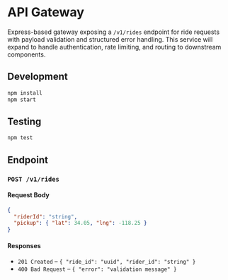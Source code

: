 # API Gateway

Express-based gateway exposing a `/v1/rides` endpoint for ride requests with payload validation and structured error handling. This service will expand to handle authentication, rate limiting, and routing to downstream components.

## Development

```bash
npm install
npm start
```

## Testing

```bash
npm test
```

## Endpoint

### `POST /v1/rides`

#### Request Body

```json
{
  "riderId": "string",
  "pickup": { "lat": 34.05, "lng": -118.25 }
}
```

#### Responses

- `201 Created` – `{ "ride_id": "uuid", "rider_id": "string" }`
- `400 Bad Request` – `{ "error": "validation message" }`
